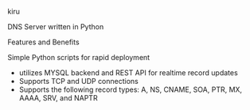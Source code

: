 kiru

DNS Server written in Python

Features and Benefits

Simple Python scripts for rapid deployment
- utilizes MYSQL backend and REST API for realtime record updates
- Supports TCP and UDP connections
- Supports the following record types: A, NS, CNAME, SOA, PTR, MX, AAAA, SRV, and NAPTR
